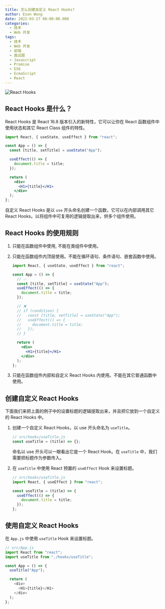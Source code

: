 ```yaml
---
title: 怎么创建自定义 React Hooks?
author: Eson Wong
date: 2022-03-27 00:00:00.000
categories:
  - 技术
  - Web 开发
tags:
  - 技术
  - Web 开发
  - 前端
  - 面试题
  - Javascript
  - Promise
  - ES6
  - EcmaScript
  - React
---
```


![React Hooks](/asset/react-hooks.jpg)

## React Hooks 是什么？

React Hooks 是 React 16.8 版本引入的新特性，它可以让你在 React 函数组件中使用状态和其它 React Class 组件的特性。

<!-- more -->

```jsx
import React, { useState, useEffect } from "react";

const App = () => {
  const [title, setTitle] = useState("App");

  useEffect(() => {
    document.title = title;
  });

  return (
    <div>
      <H1>{title}</H1>
    </div>
  );
};
```

自定义 React Hooks 是以 `use` 开头命名创建一个函数，它可以在内部调用其它 React Hooks。以将组件中可复用的逻辑提取出来，供多个组件使用。

## React Hooks 的使用规则

1. 只能在函数组件中使用, 不能在类组件中使用。
2. 只能在函数组件内顶层使用。不能在循环语句、条件语句、嵌套函数中使用。

   ```jsx
   import React, { useState, useEffect } from "react";

   const App = () => {
     // ✅
     const [title, setTitle] = useState("App");
     useEffect(() => {
       document.title = title;
     });

     // ❌
     // if (condition) {
     //   const [title, setTitle] = useState("App");
     //   useEffect(() => {
     //     document.title = title;
     //   });
     // }

     return (
       <div>
         <H1>{title}</H1>
       </div>
     );
   };
   ```

3. 只能在函数组件内部和自定义 React Hooks 内使用。不能在其它普通函数中使用。

## 创建自定义 React Hooks

下面我们来把上面的例子中的设置标题的逻辑提取出来，并且把它放到一个自定义的 React Hooks 中。

1. 创建一个自定义 React Hooks，以 use 开头命名为 `useTitle`。

   ```js
   // src/hooks/useTitle.js
   const useTitle = (title) => {};
   ```

   命名以 use 开头可以一眼看出它是一个 React Hook。在 `useTitle` 中，我们需要把标题作为参数传入。

2. 在 `useTitle` 中使用 React 预置的 `useEffect` Hook 来设置标题。

   ```js
   // src/hooks/useTitle.js
   import React, { useEffect } from "react";

   const useTitle = (title) => {
     useEffect(() => {
       document.title = title;
     });
   };
   ```

## 使用自定义 React Hooks

在 `App.js` 中使用 `useTitle` Hook 来设置标题。

```js
// src/App.js
import React from "react";
import useTitle from "./hooks/useTitle";

const App = () => {
  useTitle("App");

  return (
    <div>
      <H1>{title}</H1>
    </div>
  );
};
```

[create your own react hooks]: https://blog.logrocket.com/create-your-own-react-hooks/
